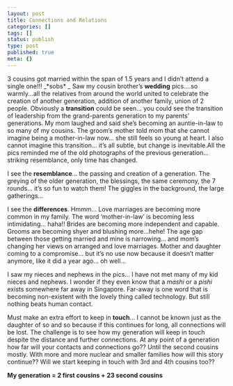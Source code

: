 ```yaml
---
layout: post
title: Connections and Relations
categories: []
tags: []
status: publish
type: post
published: true
meta: {}
---
```

3 cousins got married within the span of 1.5 years and I didn’t attend a single one!!! _\*sobs\* _ Saw my cousin brother’s **wedding** pics....so warmly...all the relatives from around the world united to celebrate the creation of another generation, addition of another family, union of 2 people. Obviously a **transition** could be seen... you could see the transition of leadership from the grand-parents generation to my parents’ generations. My mom laughed and said she’s becoming an auntie-in-law to so many of my cousins. The groom’s mother told mom that she cannot imagine being a mother-in-law now... she still feels so young at heart. I also cannot imagine this transition... it’s all subtle, but change is inevitable.All the pics reminded me of the old photographs of the previous generation... striking resemblance, only time has changed.

I see the **resemblance**... the passing and creation of a generation. The greying of the older generation, the blessings, the same ceremony, the 7 rounds... it’s so fun to watch them! The giggles in the background, the large gatherings...

I see the **differences**. Hmmm... Love marriages are becoming more common in my family. The word ‘mother-in-law’ is becoming less intimidating... haha!! Brides are becoming more independent and capable. Grooms are becoming shyer and blushing more...hehe! The age gap between those getting married and mine is narrowing... and mom’s changing her views on arranged and love marriages. Mother and daughter coming to a compromise... but it’s no use now because it doesn’t matter anymore, like it did a year ago... oh well...

I saw my nieces and nephews in the pics... I have not met many of my kid nieces and nephews. I wonder if they even know that a _mashi_ or a _pishi_ exists somewhere far away in Singapore. Far-away is one word that is becoming non-existent with the lovely thing called technology. But still nothing beats human contact.

Must make an extra effort to keep in **touch**... I cannot be known just as the daughter of so and so because if this continues for long, all connections will be lost. The challenge is to see how my generation will keep in touch despite the distance and further connections. At any point of a generation how far will your contacts and connections go?? Until the second cousins mostly. With more and more nuclear and smaller families how will this story continue?? Will we start keeping in touch with 3rd and 4th cousins too??

**My generation = 2 first cousins + 23 second cousins**

